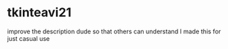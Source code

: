 # tkinteavi21
improve the description dude so that others can understand
I made this for just casual use

